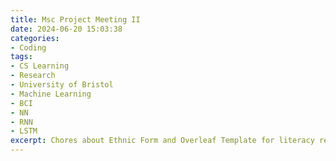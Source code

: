 ```yaml
---
title: Msc Project Meeting II
date: 2024-06-20 15:03:38
categories: 
- Coding
tags: 
- CS Learning
- Research
- University of Bristol
- Machine Learning
- BCI 
- NN
- RNN
- LSTM  
excerpt: Chores about Ethnic Form and Overleaf Template for literacy review.
---
```


